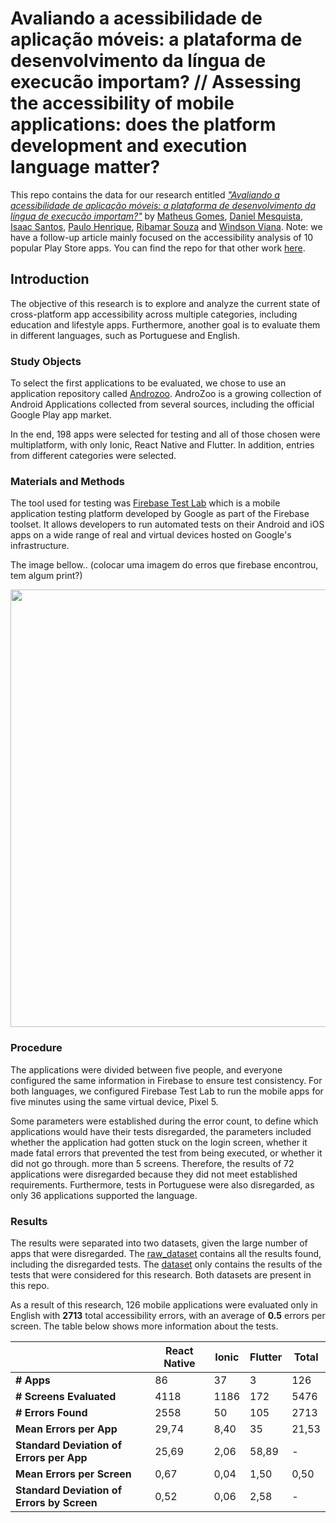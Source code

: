 # Avaliando a acessibilidade de aplicação móveis: a plataforma de desenvolvimento da língua de execucão importam? // Assessing the accessibility of mobile applications: does the platform development and execution language matter?

This repo contains the data for our research entitled *["Avaliando a acessibilidade de aplicação móveis: a plataforma de desenvolvimento da língua de execucão importam?"](https://)* by [Matheus Gomes](https://), [Daniel Mesquista](https://), [Isaac Santos](https://), [Paulo Henrique](https://), [Ribamar Souza](https://) and [Windson Viana](https://). Note: we have a follow-up article mainly focused on the accessibility analysis of 10 popular Play Store apps. You can find the repo for that other work [here](https://github.com/Test-Accessibility/Dataset-avaliacoes-acessibilidade/tree/main/Estudo%2002).

## Introduction
The objective of this research is to explore and analyze the current state of cross-platform app accessibility across multiple categories, including education and lifestyle apps. Furthermore, another goal is to evaluate them in different languages, such as Portuguese and English.

### Study Objects
To select the first applications to be evaluated, we chose to use an application repository called [Androzoo](https://androzoo.uni.lu). AndroZoo is a growing collection of Android Applications collected from several sources, including the official Google Play app market.

In the end, 198 apps were selected for testing and all of those chosen were multiplatform, with only Ionic, React Native and Flutter. In addition, entries from different categories were selected.

### Materials and Methods
The tool used for testing was [Firebase Test Lab](https://firebase.google.com/docs/test-lab) which is a mobile application testing platform developed by Google as part of the Firebase toolset. It allows developers to run automated tests on their Android and iOS apps on a wide range of real and virtual devices hosted on Google's infrastructure.

The image bellow.. (colocar uma imagem do erros que firebase encontrou, tem algum print?)
<div align="left">
<img src="https://github.com/user-attachments/assets/5e4b1627-1078-48c1-86b4-2d730408c206" width="700px" />
</div>


### Procedure
The applications were divided between five people, and everyone configured the same information in Firebase to ensure test consistency. For both languages, we configured Firebase Test Lab to run the mobile apps for five minutes using the same virtual device, Pixel 5.

Some parameters were established during the error count, to define which applications would have their tests disregarded, the parameters included whether the application had gotten stuck on the login screen, whether it made fatal errors that prevented the test from being executed, or whether it did not go through. more than 5 screens. Therefore, the results of 72 applications were disregarded because they did not meet established requirements. Furthermore, tests in Portuguese were also disregarded, as only 36 applications supported the language.

### Results
The results were separated into two datasets, given the large number of apps that were disregarded. The [raw_dataset](https://github.com/Test-Accessibility/Dataset-avaliacoes-acessibilidade/blob/main/Estudo%2001/massive_apps_raw_dataset.csv) contains all the results found, including the disregarded tests. The [dataset](https://github.com/Test-Accessibility/Dataset-avaliacoes-acessibilidade/blob/main/Estudo%2001/massive_apps_dataset.csv) only contains the results of the tests that were considered for this research. Both datasets are present in this repo.

As a result of this research, 126 mobile applications were evaluated only in English with **2713** total accessibility errors, with an average of **0.5** errors per screen. The table below shows more information about the tests.

|                                            | **React Native** | **Ionic** | **Flutter** | **Total** |
|--------------------------------------------|------------------|-----------|-------------|-----------|
| **# Apps**                                 | 86               | 37        | 3           | 126       |
| **# Screens Evaluated**                    | 4118             | 1186      | 172         | 5476      |
| **# Errors Found**                         | 2558             | 50        | 105         | 2713      |
| **Mean Errors per App**                    | 29,74            | 8,40      | 35          | 21,53     |
| **Standard Deviation of Errors per App**   | 25,69            | 2,06      | 58,89       | -         |
| **Mean Errors per Screen**                 | 0,67             | 0,04      | 1,50        | 0,50      |
| **Standard Deviation of Errors by Screen** | 0,52             | 0,06      | 2,58        | -         |

